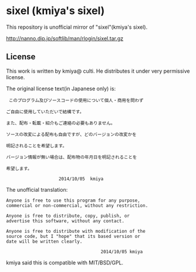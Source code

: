 
sixel (kmiya's sixel)
=====================

This repository is unofficial mirror of "sixel"(kmiya's sixel).

http://nanno.dip.jp/softlib/man/rlogin/sixel.tar.gz


License
--------
This work is written by kmiya@ culti.
He distributes it under very permissive license.

The original license text(in Japanese only) is:

```
 このプログラム及びソースコードの使用について個人・商用を問わず

ご自由に使用していただいで結構です。

また、配布・転載・紹介もご連絡の必要もありません。

ソースの改変による配布も自由ですが、どのバージョンの改変かを

明記されることを希望します。

バージョン情報が無い場合は、配布物の年月日を明記されることを

希望します。

					2014/10/05	kmiya
```

The unofficial translation:

```
Anyone is free to use this program for any purpose,
commercial or non-commercial, without any restriction.

Anyone is free to distribute, copy, publish, or 
advertise this software, without any contact.

Anyone is free to distribute with modification of the
source code, but I "hope" that its based version or
date will be written clearly.

                                    2014/10/05 kmiya
```

kmiya said this is compatible with MIT/BSD/GPL.

